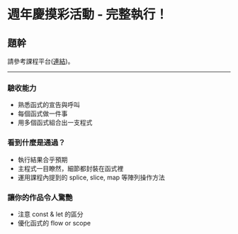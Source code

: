 # 週年慶摸彩活動 - 完整執行！

## 題幹

請參考課程平台(<a href="https://lighthouse.alphacamp.co/courses/40/assignments/940" target="_blank">連結</a>)。

---
### 驗收能力
* 熟悉函式的宣告與呼叫
* 每個函式做一件事
* 用多個函式組合出一支程式
### 看到什麼是通過？
* 執行結果合乎預期
* 主程式一目瞭然，細節都封裝在函式裡
* 運用課程內提到的 splice, slice, map 等陣列操作方法
### 讓你的作品令人驚艷
* 注意 const & let 的區分
* 優化函式的 flow or scope 
